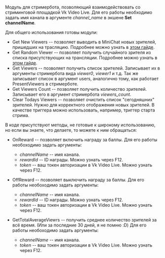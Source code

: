 Модуль для стримербота, позволяющий взаимодействовать со стриминговой площадкой Vk Video Live. Для его работы необходимо задать имя канала в аргументе *channel_name* в экшене **Set channelName**.

Для общего использования готовы модули:

* Get New Viewers -- позволяет выводить в MiniChat новых зрителей, пришедших на трасляцию. Подробнее можно узнать в [этом гайде](https://dzen.ru/a/Zaq2Po_5TGRrHwx_).
* Get Random Viewer -- позволяет получить случайного зрителя из списка присутствующих на трансляции. Подробнее можно узнать в [этом гайде](https://dzen.ru/a/ZWhq_W5vi2KFMEWF).
* Get Viewers -- позволяет получить список зрителей. Записывает их в аргументы стримербота вида _viewer0_, _viewer1_ и т.д. Так же записывает список в аргумент users, аналогично тому, как работает PresentViewers в стримерботе.
* Get Viewers Count -- позволяет получить количество зрителей. Записывает его в аргумент стримербота *viewers_count*.
* Clear Todays Viewers -- позволяет очистить список "сегодняшних" зрителей. Нужно для корректного отображения новых зрителей. В качестве триггера можно использовать, например, триггер старта стрима.

В коде присутствуют методы, не готовые к широкому использованию, но если вы знаете, что делаете, то можете к ним обращаться:
* OnReward -- позволяет включить награду за баллы. Для его работы необоходимо задать аргументы:
  * *channelName* -- имя канала.
  * *rewardId* -- ID награды. Можно узнать через F12.
  * *token* -- ваш токен авторизации в Vk Video Live. Можно узнать через F12.
 
* OffReward -- позволяет выключить награду за баллы. Для его работы необоходимо задать аргументы:
  * *channelName* -- имя канала.
  * *rewardId* -- ID награды. Можно узнать через F12.
  * *token* -- ваш токен авторизации в Vk Video Live. Можно узнать через F12.
* GetTotalAverageViewrs -- получить среднее количество зрителей за всё время. (Или за последние 30 дней, я не помню :D) Для его работы необоходимо задать аргументы:
  * *channelName* -- имя канала.
  * *token* -- ваш токен авторизации в Vk Video Live. Можно узнать через F12.
